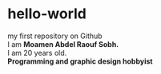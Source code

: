 # hello-world
my first repository on Github
<br>
I am <b>Moamen Abdel Raouf Sobh.</b>
<br>
I am 20 years old.
<br>
<b>Programming<b> and <b>graphic design<b> hobbyist
